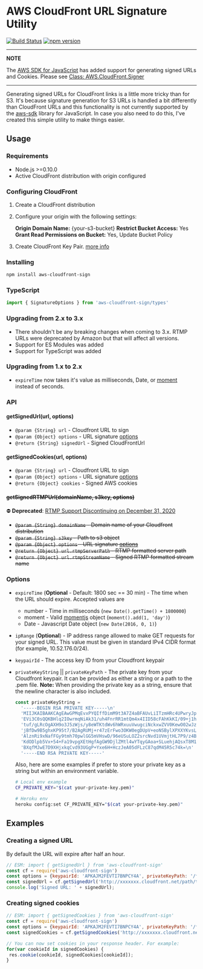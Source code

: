 AWS CloudFront URL Signature Utility
===================
[![Build Status](https://travis-ci.org/jasonsims/aws-cloudfront-sign.svg?branch=master)](https://travis-ci.org/jasonsims/aws-cloudfront-sign)
[![npm version](https://badge.fury.io/js/aws-cloudfront-sign.svg)](http://badge.fury.io/js/aws-cloudfront-sign)

---

**NOTE**

The [AWS SDK for JavaScript](https://docs.aws.amazon.com/en_pv/sdk-for-javascript/v2/developer-guide/welcome.html) has added support for generating signed URLs and Cookies.  Please see [Class: AWS.CloudFront.Signer](https://docs.aws.amazon.com/AWSJavaScriptSDK/latest/AWS/CloudFront/Signer.html)

---

Generating signed URLs for CloudFront links is a little more tricky than for S3. It's because signature generation for S3 URLs is handled a bit differently than CloudFront URLs and this functionality is not currently supported by the [aws-sdk](https://github.com/aws/aws-sdk-js) library for JavaScript. In case you also need to do this, I've created this simple utility to make things easier.

## Usage
### Requirements
* Node.js >=0.10.0
* Active CloudFront distribution with origin configured

### Configuring CloudFront
1. Create a CloudFront distribution
2. Configure your origin with the following settings:

   **Origin Domain Name:** {your-s3-bucket}
   **Restrict Bucket Access:** Yes
   **Grant Read Permissions on Bucket:** Yes, Update Bucket Policy
3. Create CloudFront Key Pair. [more info][cf_keypair_docs]

### Installing
```sh
npm install aws-cloudfront-sign
```

### TypeScript
```js
import { SignatureOptions } from 'aws-cloudfront-sign/types'
```

### Upgrading from 2.x to 3.x
* There shouldn't be any breaking changes when coming to 3.x. RTMP URLs were deprecated by Amazon
but that will affect all versions.
* Support for ES Modules was added
* Support for TypeScript was added

### Upgrading from 1.x to 2.x
* `expireTime` now takes it's value as milliseconds, Date, or
 [moment][moment_docs] instead of seconds.

### API
#### getSignedUrl(url, options)
* `@param {String} url` - Cloudfront URL to sign
* `@param {Object} options` - URL signature [options](#options)
* `@return {String} signedUrl` - Signed CloudFrontUrl

#### getSignedCookies(url, options)
* `@param {String} url` - Cloudfront URL to sign
* `@param {Object} options` - URL signature [options](#options)
* `@return {Object} cookies` - Signed AWS cookies

#### ~~getSignedRTMPUrl(domainName, s3key, options)~~
⛔️ **Deprecated**: [RTMP Support Discontinuing on December 31, 2020](https://repost.aws/questions/QUoUZgHZh7SEWlnQUPlBmVNQ/announcement-rtmp-support-discontinuing-on-december-31-2020)
* ~~`@param {String} domainName` - Domain name of your Cloudfront distribution~~
* ~~`@param {String} s3key` - Path to s3 object~~
* ~~`@param {Object} options` - URL signature [options](#options)~~
* ~~`@return {Object} url.rtmpServerPath` - RTMP formatted server path~~
* ~~`@return {Object} url.rtmpStreamName` - Signed RTMP formatted stream name~~

### Options
* `expireTime` (**Optional** - Default: 1800 sec == 30 min) - The time when the URL should expire. Accepted values are
   * number - Time in milliseconds (`new Date().getTime() + 1800000`)
   * moment - Valid [momentjs][moment_docs] object (`moment().add(1, 'day')`)
   * Date - Javascript Date object (`new Date(2016, 0, 1)`)
* `ipRange` (**Optional**) - IP address range allowed to make GET requests
  for your signed URL. This value must be given in standard IPv4 CIDR format
  (for example, 10.52.176.0/24).
* `keypairId` - The access key ID from your Cloudfront keypair
* `privateKeyString` || `privateKeyPath` - The private key from your Cloudfront
   keypair. It can be provided as either a string or a path to the .pem file.
  **Note:** When providing the private key as a string, ensure that the newline
  character is also included.

  ```js
  const privateKeyString =
    '-----BEGIN RSA PRIVATE KEY-----\n'
    'MIIJKAIBAAKCAgEAwGPMqEvxPYQIffDimM9t3A7Z4aBFAUvLiITzmHRc4UPwryJp\n'
    'EVi3C0sQQKBHlq2IOwrmqNiAk31/uh4FnrRR1mtQm4x4IID58cFAhKkKI/09+j1h\n'
    'tuf/gLRcOgAXH9o3J5zWjs/y8eWTKtdWv6hWRxuuVwugciNckxwZVV0KewO02wJz\n'
    'jBfDw9B5ghxKP95t7/B2AgRUMj+r47zErFwo3OKW0egDUpV+eoNSBylXPXXYKvsL\n'
    'AlznRi9xNafFGy9tmh70pwlGG5mVHswD/96eUSuLOZ2srcNvd1UVmjtHL7P9/z4B\n'
    'KdODlpb5Vx+54+Fa19vpgXEtHgfAgGW9DjlZMtl4wYTqyGAoa+SLuehjAQsxT8M1\n'
    'BXqfMJwE7D9XHjxkqCvd93UGgP+Yxe6H+HczJeA05dFLzC87qdM45R5c74k=\n'
    '-----END RSA PRIVATE KEY-----'
  ```
  Also, here are some examples if prefer to store your private key as a string
  but within an environment variable.
  ```sh
  # Local env example
  CF_PRIVATE_KEY="$(cat your-private-key.pem)"

  # Heroku env
  heroku config:set CF_PRIVATE_KEY="$(cat your-private-key.pem)"
  ```

## Examples
### Creating a signed URL
By default the URL will expire after half an hour.
```js
// ESM: import { getSignedUrl } from 'aws-cloudfront-sign'
const cf = require('aws-cloudfront-sign')
const options = {keypairId: 'APKAJM2FEVTI7BNPCY4A', privateKeyPath: '/foo/bar'}
const signedUrl = cf.getSignedUrl('http://xxxxxxx.cloudfront.net/path/to/s3/object', options);
console.log('Signed URL: ' + signedUrl);
```

### Creating signed cookies
```js
// ESM: import { getSignedCookies } from 'aws-cloudfront-sign'
const cf = require('aws-cloudfront-sign')
const options = {keypairId: 'APKAJM2FEVTI7BNPCY4A', privateKeyPath: '/foo/bar'}
const signedCookies = cf.getSignedCookies('http://xxxxxxx.cloudfront.net/*', options);

// You can now set cookies in your response header. For example:
for(var cookieId in signedCookies) {
 res.cookie(cookieId, signedCookies[cookieId]);
}
```

[moment_docs]: http://momentjs.com/docs
[cf_keypair_docs]: http://docs.aws.amazon.com/AmazonCloudFront/latest/DeveloperGuide/private-content-trusted-signers.html#private-content-creating-cloudfront-key-pairs
